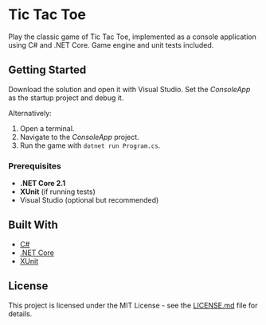 # Tic Tac Toe

Play the classic game of Tic Tac Toe, implemented as a console application using C# and .NET Core. Game engine and unit tests included.

## Getting Started

Download the solution and open it with Visual Studio. Set the *ConsoleApp* as the startup project and debug it.

Alternatively:
1. Open a terminal.
2. Navigate to the *ConsoleApp* project.
3. Run the game with `dotnet run Program.cs`.

### Prerequisites

- **.NET Core 2.1**
- **XUnit** (if running tests)
- Visual Studio (optional but recommended)

## Built With

* [C#](https://docs.microsoft.com/en-us/dotnet/csharp/)
* [.NET Core](https://dotnet.microsoft.com/download/dotnet-core/2.1)
* [XUnit](https://xunit.net/)

## License

This project is licensed under the MIT License - see the [LICENSE.md](LICENSE.md) file for details.
